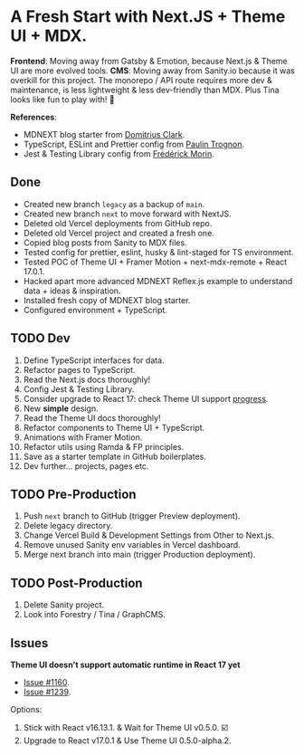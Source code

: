 # A Fresh Start with Next.JS + Theme UI + MDX.

**Frontend**: Moving away from Gatsby & Emotion, because Next.js & Theme UI are more evolved tools.
**CMS**: Moving away from Sanity.io because it was overkill for this project. The monorepo / API route requires more dev & maintenance, is less lightweight & less dev-friendly than MDX. Plus Tina looks like fun to play with! 🚂

**References**:

- MDNEXT blog starter from [Domitrius Clark](https://github.com/domitriusclark/mdnext).
- TypeScript, ESLint and Prettier config from [Paulin Trognon](https://paulintrognon.fr/blog/typescript-prettier-eslint-next-js).
- Jest & Testing Library config from [Frédérick Morin](https://github.com/freddydumont/theme-ui-next-boilerplate).

## Done

- Created new branch `legacy` as a backup of `main`.
- Created new branch `next` to move forward with NextJS.
- Deleted old Vercel deployments from GitHub repo.
- Deleted old Vercel project and created a fresh one.
- Copied blog posts from Sanity to MDX files.
- Tested config for prettier, eslint, husky & lint-staged for TS environment.
- Tested POC of Theme UI + Framer Motion + next-mdx-remote + React 17.0.1.
- Hacked apart more advanced MDNEXT Reflex.js example to understand data + ideas & inspiration.
- Installed fresh copy of MDNEXT blog starter.
- Configured environment + TypeScript.

## TODO Dev

1. Define TypeScript interfaces for data.
2. Refactor pages to TypeScript.
3. Read the Next.js docs thoroughly!
4. Config Jest & Testing Library.
5. Consider upgrade to React 17: check Theme UI support [progress](https://github.com/system-ui/theme-ui/issues/1239).
6. New **simple** design.
7. Read the Theme UI docs thoroughly!
8. Refactor components to Theme UI + TypeScript.
9. Animations with Framer Motion.
10. Refactor utils using Ramda & FP principles.
11. Save as a starter template in GitHub boilerplates.
12. Dev further... projects, pages etc.

## TODO Pre-Production

1. Push `next` branch to GitHub (trigger Preview deployment).
2. Delete legacy directory.
3. Change Vercel Build & Development Settings from Other to Next.js.
4. Remove unused Sanity env variables in Vercel dashboard.
5. Merge next branch into main (trigger Production deployment).

## TODO Post-Production

1. Delete Sanity project.
2. Look into Forestry / Tina / GraphCMS.

## Issues

**Theme UI doesn't support automatic runtime in React 17 yet**

- [Issue #1160](https://github.com/system-ui/theme-ui/issues/1160#issuecomment-715530924).
- [Issue #1239](https://github.com/system-ui/theme-ui/issues/1239).

Options:

1. Stick with React v16.13.1. & Wait for Theme UI v0.5.0. ☑️
1. Upgrade to React v17.0.1 & Use Theme UI 0.5.0-alpha.2.
